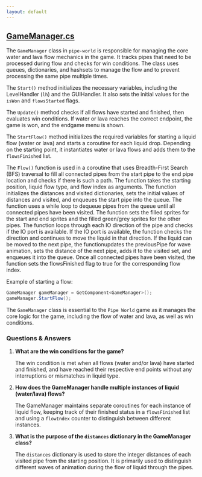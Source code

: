 ```yaml
---
layout: default
---
```


## [GameManager.cs](https://github.com/corovcam/pipe-world/blob/main/Assets/Scripts/GameManager.cs)

The `GameManager` class in `pipe-world` is responsible for managing the core water and lava flow mechanics in the game. It tracks pipes that need to be processed during flow and checks for win conditions. The class uses queues, dictionaries, and hashsets to manage the flow and to prevent processing the same pipe multiple times.

The `Start()` method initializes the necessary variables, including the LevelHandler (`lh`) and the GUIHandler. It also sets the initial values for the `isWon` and `flowsStarted` flags.

The `Update()` method checks if all flows have started and finished, then evaluates win conditions. If water or lava reaches the correct endpoint, the game is won, and the endgame menu is shown.

The `StartFlow()` method initializes the required variables for starting a liquid flow (water or lava) and starts a coroutine for each liquid drop. Depending on the starting point, it instantiates water or lava flows and adds them to the `flowsFinished` list.

The `Flow()` function is used in a coroutine that uses Breadth-First Search (BFS) traversal to fill all connected pipes from the start pipe to the end pipe location and checks if there is such a path. The function takes the starting position, liquid flow type, and flow index as arguments. The function initializes the distances and visited dictionaries, sets the initial values of distances and visited, and enqueues the start pipe into the queue. The function uses a while loop to dequeue pipes from the queue until all connected pipes have been visited. The function sets the filled sprites for the start and end sprites and the filled green/grey sprites for the other pipes. The function loops through each IO direction of the pipe and checks if the IO port is available. If the IO port is available, the function checks the direction and continues to move the liquid in that direction. If the liquid can be moved to the next pipe, the functionupdates the previousPipe for wave animation, sets the distance of the next pipe, adds it to the visited set, and enqueues it into the queue. Once all connected pipes have been visited, the function sets the flowsFinished flag to true for the corresponding flow index.

Example of starting a flow:

```csharp
GameManager gameManager = GetComponent<GameManager>();
gameManager.StartFlow();
```

The `GameManager` class is essential to the `Pipe World` game as it manages the core logic for the game, including the flow of water and lava, as well as win conditions.

### Questions & Answers

1. **What are the win conditions for the game?**

   The win condition is met when all flows (water and/or lava) have started and finished, and have reached their respective end points without any interruptions or mismatches in liquid type.

2. **How does the GameManager handle multiple instances of liquid (water/lava) flows?**

   The GameManager maintains separate coroutines for each instance of liquid flow, keeping track of their finished status in a `flowsFinished` list and using a `flowIndex` counter to distinguish between different instances.

3. **What is the purpose of the `distances` dictionary in the GameManager class?**

   The `distances` dictionary is used to store the integer distances of each visited pipe from the starting position. It is primarily used to distinguish different waves of animation during the flow of liquid through the pipes.